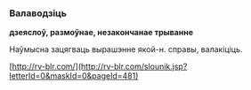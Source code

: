 ### Валаводзіць
**дзеяслоў, размоўнае, незакончанае трыванне**

Наўмысна зацягваць вырашэнне якой-н. справы, валакіціць.

<a rel="author">[http://rv-blr.com/](http://rv-blr.com/slounik.jsp?letterId=0&maskId=0&pageId=481)</a>
